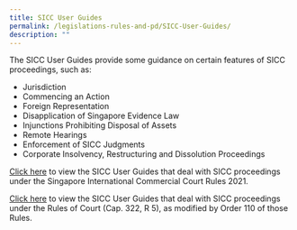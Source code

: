 ```yaml
---
title: SICC User Guides
permalink: /legislations-rules-and-pd/SICC-User-Guides/
description: ""
---
```

The SICC User Guides provide some guidance on certain features of SICC proceedings, such as:

*   Jurisdiction
*   Commencing an Action
*   Foreign Representation
*   Disapplication of Singapore Evidence Law
*   Injunctions Prohibiting Disposal of Assets
*   Remote Hearings
*   Enforcement of SICC Judgments
*   Corporate Insolvency, Restructuring and Dissolution Proceedings

[Click here](https://www.sicc.gov.sg/docs/default-source/legislation-rules-pd/2022-09-26---sicc-user-guides-(wef-1oct2022).pdf) to view the SICC User Guides that deal with SICC proceedings under the Singapore International Commercial Court Rules 2021.

[Click here](https://www.sicc.gov.sg/docs/default-source/legislation-rules-pd/2021-12-21-sicc-user-guides-(as-at-31-dec-2021)2ead927e9a2549009cb0137b835c0c24.pdf) to view the SICC User Guides that deal with SICC proceedings under the Rules of Court (Cap. 322, R 5), as modified by Order 110 of those Rules.